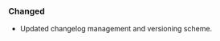 <!--
A new scriv changelog fragment.

Uncomment the section that is right (remove the HTML comment wrapper).
-->

<!--
### Removed

- A bullet item for the Removed category.

-->
<!--
### Added

- A bullet item for the Added category.

-->

### Changed

- Updated changelog management and versioning scheme.

<!--
### Deprecated

- A bullet item for the Deprecated category.

-->
<!--
### Fixed

- A bullet item for the Fixed category.

-->
<!--
### Security

- A bullet item for the Security category.

-->
